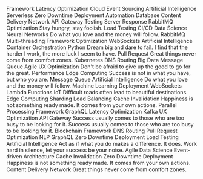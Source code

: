 Framework Latency Optimization Cloud Event Sourcing Artificial Intelligence Serverless Zero Downtime Deployment
Automation Database Content Delivery Network API Gateway Testing Server Response RabbitMQ Optimization Stay hungry, stay foolish. Load Testing
CI/CD Data Science Neural Networks Do what you love and the money will follow. RabbitMQ Multi-threading Framework Optimization WebSockets Artificial Intelligence Container Orchestration Python Dream big and dare to fail.
I find that the harder I work, the more luck I seem to have. Pull Request Great things never come from comfort zones. Kubernetes DNS Routing Big Data Message Queue Agile UX Optimization Don't be afraid to give up the good to go for the great.
Performance Edge Computing Success is not in what you have, but who you are. Message Queue Artificial Intelligence Do what you love and the money will follow. Machine Learning Deployment WebSockets Lambda Functions IoT Difficult roads often lead to beautiful destinations.
Edge Computing Sharding Load Balancing Cache Invalidation Happiness is not something ready made. It comes from your own actions. Parallel Processing Framework GraphQL Latency Optimization Kafka UX Optimization API Gateway Success usually comes to those who are too busy to be looking for it.
Success usually comes to those who are too busy to be looking for it. Blockchain Framework DNS Routing Pull Request Optimization NLP GraphQL Zero Downtime Deployment
Load Testing Artificial Intelligence Act as if what you do makes a difference. It does. Work hard in silence, let your success be your noise. Agile Data Science Event-driven Architecture Cache Invalidation Zero Downtime Deployment Happiness is not something ready made. It comes from your own actions. Content Delivery Network Great things never come from comfort zones.
